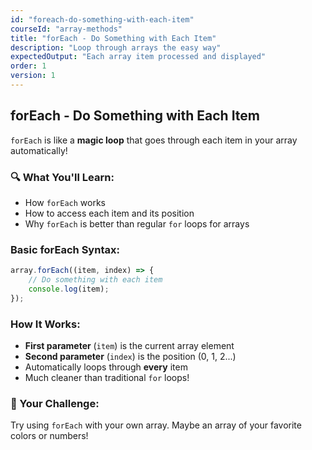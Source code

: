 ```yaml
---
id: "foreach-do-something-with-each-item"
courseId: "array-methods"
title: "forEach - Do Something with Each Item"
description: "Loop through arrays the easy way"
expectedOutput: "Each array item processed and displayed"
order: 1
version: 1
---
```


## forEach - Do Something with Each Item

`forEach` is like a **magic loop** that goes through each item in your array automatically!

### 🔍 What You'll Learn:

- How `forEach` works
- How to access each item and its position
- Why `forEach` is better than regular `for` loops for arrays

### Basic forEach Syntax:

```javascript
array.forEach((item, index) => {
    // Do something with each item
    console.log(item);
});
```

### How It Works:

- **First parameter** (`item`) is the current array element
- **Second parameter** (`index`) is the position (0, 1, 2...)
- Automatically loops through **every** item
- Much cleaner than traditional `for` loops!

### 🌟 Your Challenge:

Try using `forEach` with your own array. Maybe an array of your favorite colors or numbers!